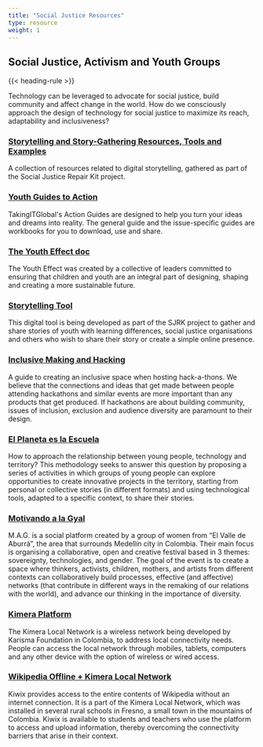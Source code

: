 ```yaml
---
title: "Social Justice Resources"
type: resource
weight: 1
---
```

## Social Justice, Activism and Youth Groups

{{< heading-rule >}}

<p class="resource-intro">Technology can be leveraged to advocate for social justice, build community and affect change in the world. How do we consciously approach the design of technology for social justice to maximize its reach, adaptability and inclusiveness?</p>

### [Storytelling and Story-Gathering Resources, Tools and Examples](https://wiki.fluidproject.org/display/fluid/Storytelling+and+Story-gathering+Resources%2C+Tools+and+Examples)

A collection of resources related to digital storytelling, gathered as part of the Social Justice Repair Kit project.

### [Youth Guides to Action](https://www.tigweb.org/action-tools/guide/)

TakingITGlobal's Action Guides are designed to help you turn your ideas and dreams into reality. The general guide and the issue-specific guides are workbooks for you to download, use and share.

### [The Youth Effect doc](https://www.scribd.com/document/44198893/The-Youth-Effect)

The Youth Effect was created by a collective of leaders committed to ensuring that children and youth are an integral part of designing, shaping and creating a more sustainable future.

### [Storytelling Tool](https://stories.floeproject.org/)

This digital tool is being developed as part of the SJRK project to gather and share stories of youth with learning differences, social justice organisations and others who wish to share their story or create a simple online presence.

### [Inclusive Making and Hacking](https://handbook.floeproject.org/InclusiveMakingAndHacking.html)
A guide to creating an inclusive space when hosting hack-a-thons. We believe that the connections and ideas that get made between people attending hackathons and similar events are more important than any products that get produced. If hackathons are about building community, issues of inclusion, exclusion and audience diversity are paramount to their design.

### [El Planeta es la Escuela](https://docs.google.com/presentation/d/1U81BBOf1tj10LX0DRM3F2Y4S5YS8lBffiuFLJPjHoaQ/edit#slide=id.g3f3188f87e_0_28)
How to approach the relationship between young people, technology and territory? This methodology seeks to answer this question by proposing a series of activities in which groups of young people can explore opportunities to create innovative projects in the territory, starting from personal or collective stories (in different formats) and using technological tools, adapted to a specific context, to share their stories.

### [Motivando a la Gyal](http://motivandoalagyal.n-esima.net/)
M.A.G. is a social platform created by a group of women from “El Valle de Aburrá”, the area that surrounds Medellín city in Colombia. Their main focus is organising a collaborative, open and creative festival based in 3 themes:  sovereignty, technologies, and gender. The goal of the event is to create a space where thinkers, activists, children, mothers, and artists from different contexts can collaboratively build processes, effective (and affective) networks (that contribute in different ways in the remaking of our relations with the world), and advance our thinking in the importance of diversity.

### [Kimera Platform](http://kimera.com/redlocal.html)
The Kimera Local Network is a wireless network being developed by Karisma Foundation in Colombia, to address local connectivity needs. People can access the local network through mobiles, tablets, computers and any other device with the option of wireless or wired access.

### [Wikipedia Offline + Kimera Local Network](https://karisma.org.co/la-red-local-kimera-como-opcion-para-utilizar-wikipedia-offline-kiwix-en-zonas-sin-acceso-a-internet/)
Kiwix provides access to the entire contents of Wikipedia without an internet connection. It is a part of the Kimera Local Network, which was installed in several rural schools in Fresno, a small town in the mountains of Colombia. Kiwix is available to students and teachers who use the platform to access and upload information, thereby overcoming the connectivity barriers that arise in their context.

